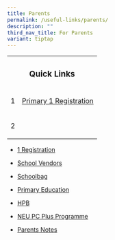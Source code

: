 ```yaml
---
title: Parents
permalink: /useful-links/parents/
description: ""
third_nav_title: For Parents
variant: tiptap
---
```

<table>
<tbody>
<tr>
<th rowspan="1" colspan="2">
<h3>Quick Links</h3>
</th>
</tr>
<tr>
<td rowspan="1" colspan="1">
<p>1</p>
</td>
<td rowspan="1" colspan="1">
<p><a href="https://www.moe.gov.sg/primary/p1-registration" rel="noopener noreferrer nofollow" target="_blank">Primary 1 Registration</a>
</p>
</td>
</tr>
<tr>
<td rowspan="1" colspan="1">
<p>2</p>
</td>
<td rowspan="1" colspan="1">
<p></p>
</td>
</tr>
</tbody>
</table>
<p></p>
<p></p>
<p></p>
<p></p>
<p></p>
<ul data-tight="true" class="tight">
<li>
<p><a href="/for-parents/admission-matters/#p1-reg" rel="noopener noreferrer nofollow" target="_blank">1 Registration</a>
</p>
</li>
<li>
<p><a href="/for-parents/useful-links/" rel="noopener noreferrer nofollow" target="_blank">School Vendors</a>
</p>
</li>
<li>
<p><a href="https://www.schoolbag.sg/" rel="noopener noreferrer nofollow" target="_blank">Schoolbag</a>
</p>
</li>
<li>
<p><a href="https://www.moe.gov.sg/education/primary/" rel="noopener noreferrer nofollow" target="_blank">Primary Education</a>
</p>
</li>
<li>
<p><a href="https://www.hpb.gov.sg/" rel="noopener noreferrer nofollow" target="_blank">HPB</a>
</p>
</li>
<li>
<p><a href="https://www.imda.gov.sg/community/consumer-education/digital-inclusion/neu-pc-plus-programme" rel="noopener noreferrer nofollow" target="_blank">NEU PC Plus Programme</a>
</p>
</li>
<li>
<p><a href="https://www.punggolcovepri.moe.edu.sg/for-parents/parents-notes/permalink/" rel="noopener noreferrer nofollow" target="_blank">Parents Notes</a>
</p>
</li>
</ul>
<p></p>